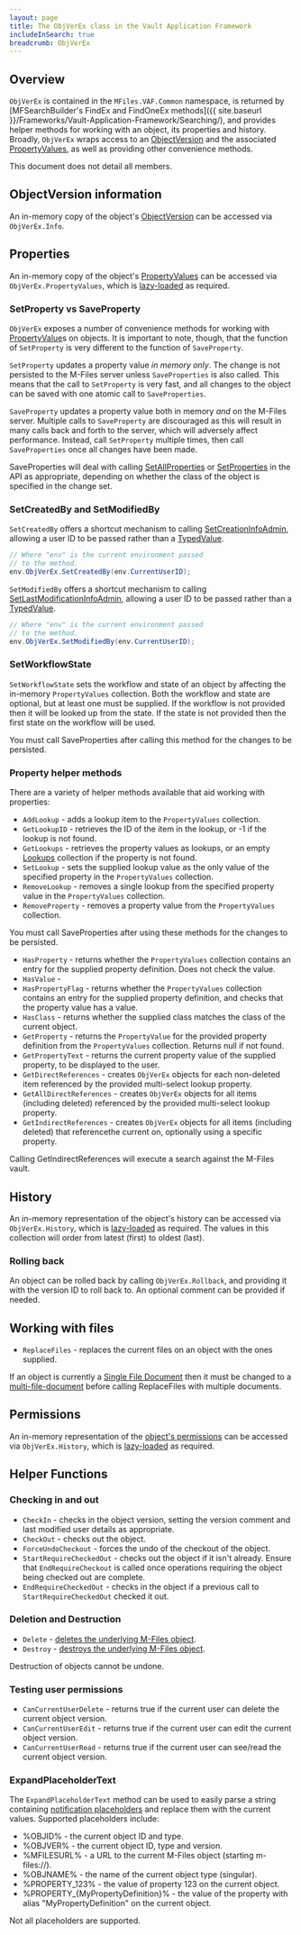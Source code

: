 ```yaml
---
layout: page
title: The ObjVerEx class in the Vault Application Framework
includeInSearch: true
breadcrumb: ObjVerEx
---
```


## Overview

`ObjVerEx` is contained in the `MFiles.VAF.Common` namespace, is returned by [MFSearchBuilder's FindEx and FindOneEx methods]({{ site.baseurl }}/Frameworks/Vault-Application-Framework/Searching/), and provides helper methods for working with an object, its properties and history.  Broadly, `ObjVerEx` wraps access to an [ObjectVersion](https://www.m-files.com/api/documentation/latest/index.html#MFilesAPI~ObjectVersion.html) and the associated [PropertyValues](https://www.m-files.com/api/documentation/latest/index.html#MFilesAPI~PropertyValues.html), as well as providing other convenience methods.

This document does not detail all members.

## ObjectVersion information

An in-memory copy of the object's [ObjectVersion](https://www.m-files.com/api/documentation/latest/index.html#MFilesAPI~ObjectVersion.html) can be accessed via `ObjVerEx.Info`.

## Properties

An in-memory copy of the object's [PropertyValues](https://www.m-files.com/api/documentation/latest/index.html#MFilesAPI~PropertyValues.html) can be accessed via `ObjVerEx.PropertyValues`, which is [lazy-loaded](https://en.wikipedia.org/wiki/Lazy_loading) as required.

### SetProperty vs SaveProperty

`ObjVerEx` exposes a number of convenience methods for working with [PropertyValue](https://www.m-files.com/api/documentation/latest/index.html#MFilesAPI~PropertyValue.html)s on objects.  It is important to note, though, that the function of `SetProperty` is very different to the function of `SaveProperty`.

`SetProperty` updates a property value *in memory only*.  The change is not persisted to the M-Files server unless `SaveProperties` is also called.  This means that the call to `SetProperty` is very fast, and all changes to the object can be saved with one atomic call to `SaveProperties`.

`SaveProperty` updates a property value both in memory *and* on the M-Files server.  Multiple calls to `SaveProperty` are discouraged as this will result in many calls back and forth to the server, which will adversely affect performance.  Instead, call `SetProperty` multiple times, then call `SaveProperties` once all changes have been made.

<p class="note">SaveProperties will deal with calling <a href="https://www.m-files.com/api/documentation/latest/index.html#MFilesAPI~VaultObjectPropertyOperations~SetAllProperties.html">SetAllProperties</a> or <a href="https://www.m-files.com/api/documentation/latest/index.html#MFilesAPI~VaultObjectPropertyOperations~SetProperties.html">SetProperties</a> in the API as appropriate, depending on whether the class of the object is specified in the change set.</p>

### SetCreatedBy and SetModifiedBy

`SetCreatedBy` offers a shortcut mechanism to calling [SetCreationInfoAdmin](https://www.m-files.com/api/documentation/latest/index.html#MFilesAPI~VaultObjectPropertyOperations~SetCreationInfoAdmin.html), allowing a user ID to be passed rather than a [TypedValue](https://www.m-files.com/api/documentation/latest/index.html#MFilesAPI~TypedValue.html).

```csharp
// Where "env" is the current environment passed
// to the method.
env.ObjVerEx.SetCreatedBy(env.CurrentUserID);
```

`SetModifiedBy` offers a shortcut mechanism to calling [SetLastModificationInfoAdmin](https://www.m-files.com/api/documentation/latest/index.html#MFilesAPI~VaultObjectPropertyOperations~SetLastModificationInfoAdmin.html), allowing a user ID to be passed rather than a [TypedValue](https://www.m-files.com/api/documentation/latest/index.html#MFilesAPI~TypedValue.html).

```csharp
// Where "env" is the current environment passed
// to the method.
env.ObjVerEx.SetModifiedBy(env.CurrentUserID);
```

### SetWorkflowState

`SetWorkflowState` sets the workflow and state of an object by affecting the in-memory `PropertyValues` collection.  Both the workflow and state are optional, but at least one must be supplied.  If the workflow is not provided then it will be looked up from the state.  If the state is not provided then the first state on the workflow will be used.

<p class="note">You must call SaveProperties after calling this method for the changes to be persisted.</p>

### Property helper methods

There are a variety of helper methods available that aid working with properties:

* `AddLookup` - adds a lookup item to the `PropertyValues` collection.
* `GetLookupID` - retrieves the ID of the item in the lookup, or -1 if the lookup is not found.
* `GetLookups` - retrieves the property values as lookups, or an empty [Lookups](https://www.m-files.com/api/documentation/latest/index.html#MFilesAPI~Lookups.html) collection if the property is not found.
* `SetLookup` - sets the supplied lookup value as the only value of the specified property in the `PropertyValues` collection.
* `RemoveLookup` - removes a single lookup from the specified property value in the `PropertyValues` collection.
* `RemoveProperty` - removes a property value from the `PropertyValues` collection.

<p class="note">You must call SaveProperties after using these methods for the changes to be persisted.</p>

* `HasProperty` - returns whether the `PropertyValues` collection contains an entry for the supplied property definition.  Does not check the value.
* `HasValue` - 
* `HasPropertyFlag` - returns whether the `PropertyValues` collection contains an entry for the supplied property definition, and checks that the property value has a value.
* `HasClass` - returns whether the supplied class matches the class of the current object.
* `GetProperty` - returns the `PropertyValue` for the provided property definition from the `PropertyValues` collection.  Returns null if not found.
* `GetPropertyText` - returns the current property value of the supplied property, to be displayed to the user.
* `GetDirectReferences` - creates `ObjVerEx` objects for each non-deleted item referenced by the provided multi-select lookup property.
* `GetAllDirectReferences` - creates `ObjVerEx` objects for all items (including deleted) referenced by the provided multi-select lookup property.
* `GetIndirectReferences` - creates `ObjVerEx` objects for all items (including deleted) that referencethe current on, optionally using a specific property.

<p class="note warning">Calling GetIndirectReferences will execute a search against the M-Files vault.</p>

## History

An in-memory representation of the object's history can be accessed via `ObjVerEx.History`, which is [lazy-loaded](https://en.wikipedia.org/wiki/Lazy_loading) as required.  The values in this collection will order from latest (first) to oldest (last).

### Rolling back

An object can be rolled back by calling `ObjVerEx.Rollback`, and providing it with the version ID to roll back to.  An optional comment can be provided if needed.

## Working with files

* `ReplaceFiles` - replaces the current files on an object with the ones supplied.

<p class="note">If an object is currently a <a href="https://www.m-files.com/api/documentation/latest/index.html#MFilesAPI~ObjectVersion~SingleFile.html">Single File Document</a> then it must be changed to a <a href="https://www.m-files.com/api/documentation/latest/index.html#MFilesAPI~VaultObjectOperations~SetSingleFileObject.html">multi-file-document</a> before calling ReplaceFiles with multiple documents.</p>

## Permissions

An in-memory representation of the [object's permissions](https://www.m-files.com/api/documentation/latest/index.html#MFilesAPI~ObjectVersionPermissions.html) can be accessed via `ObjVerEx.History`, which is [lazy-loaded](https://en.wikipedia.org/wiki/Lazy_loading) as required.

## Helper Functions

### Checking in and out

* `CheckIn` - checks in the object version, setting the version comment and last modified user details as appropriate.
* `CheckOut` - checks out the object.
* `ForceUndoCheckout` - forces the undo of the checkout of the object.
* `StartRequireCheckedOut` - checks out the object if it isn't already.  Ensure that `EndRequireCheckout` is called once operations requiring the object being checked out are complete.
* `EndRequireCheckedOut` - checks in the object if a previous call to `StartRequireCheckedOut` checked it out.

### Deletion and Destruction

* `Delete` - [deletes the underlying M-Files object](https://www.m-files.com/api/documentation/latest/index.html#MFilesAPI~VaultObjectOperations~DeleteObject.html).
* `Destroy` - [destroys the underlying M-Files object](https://www.m-files.com/api/documentation/latest/index.html#MFilesAPI~VaultObjectOperations~DestroyObject.html).

<p class="note warning">Destruction of objects cannot be undone.</p>

### Testing user permissions

* `CanCurrentUserDelete` - returns true if the current user can delete the current object version.
* `CanCurrentUserEdit` - returns true if the current user can edit the current object version.
* `CanCurrentUserRead` - returns true if the current user can see/read the current object version.

### ExpandPlaceholderText

The `ExpandPlaceholderText` method can be used to easily parse a string containing [notification placeholders](http://www.m-files.com/user-guide/latest/eng/#Notifications.html#personalizing_notification_messages) and replace them with the current values.  Supported placeholders include:

* %OBJID% - the current object ID and type.
* %OBJVER% - the current object ID, type and version.
* %MFILESURL% - a URL to the current M-Files object (starting m-files://).
* %OBJNAME% - the name of the current object type (singular).
* %PROPERTY_123% - the value of property 123 on the current object.
* %PROPERTY_{MyPropertyDefinition}% - the value of the property with alias "MyPropertyDefinition" on the current object.

<p class="note">Not all placeholders are supported.</p>


